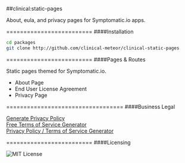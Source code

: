 ##clinical:static-pages

About, eula, and privacy pages for Symptomatic.io apps.

=========================
####Installation  

````sh
cd packages
git clone http://github.com/clinical-meteor/clinical-static-pages
````

=========================
####Pages & Routes  

Static pages themed for Symptomatic.io.

- About Page  
- End User License Agreement  
- Privacy Page  


==================================
####Business Legal

[Generate Privacy Policy](http://www.generateprivacypolicy.com/create)  
[Free Terms of Service Generator](http://termsfeed.com/terms-service/generator/2?utm_expid=86438702-137.xxl2O9XmSQaBbz4gsIIB0Q.1&utm_referrer=https%3A%2F%2Fwww.google.com%2F)  
[Privacy Policy / Terms of Service Generator](http://www.bennadel.com/coldfusion/privacy-policy-generator.htm/)  


=========================
####Licensing  

![MIT License](https://img.shields.io/badge/license-MIT-blue.svg)
